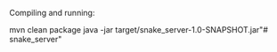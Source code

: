Compiling and running: 

mvn clean package
java -jar target/snake_server-1.0-SNAPSHOT.jar"# snake_server" 

